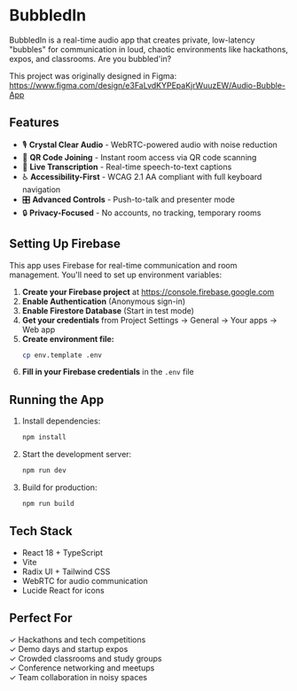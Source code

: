 # BubbledIn

BubbledIn is a real-time audio app that creates private, low-latency "bubbles" for communication in loud, chaotic environments like hackathons, expos, and classrooms. Are you bubbled'in?

This project was originally designed in Figma: https://www.figma.com/design/e3FaLvdKYPEpaKjrWuuzEW/Audio-Bubble-App

## Features

- 🎙️ **Crystal Clear Audio** - WebRTC-powered audio with noise reduction
- 📱 **QR Code Joining** - Instant room access via QR code scanning
- 💬 **Live Transcription** - Real-time speech-to-text captions
- ♿ **Accessibility-First** - WCAG 2.1 AA compliant with full keyboard navigation
- 🎛️ **Advanced Controls** - Push-to-talk and presenter mode
- 🔒 **Privacy-Focused** - No accounts, no tracking, temporary rooms

## Setting Up Firebase

This app uses Firebase for real-time communication and room management. You'll need to set up environment variables:

1. **Create your Firebase project** at https://console.firebase.google.com
2. **Enable Authentication** (Anonymous sign-in)
3. **Enable Firestore Database** (Start in test mode)
4. **Get your credentials** from Project Settings → General → Your apps → Web app
5. **Create environment file:**
   ```bash
   cp env.template .env
   ```
6. **Fill in your Firebase credentials** in the `.env` file

## Running the App

1. Install dependencies:
   ```bash
   npm install
   ```

2. Start the development server:
   ```bash
   npm run dev
   ```

3. Build for production:
   ```bash
   npm run build
   ```

## Tech Stack

- React 18 + TypeScript
- Vite
- Radix UI + Tailwind CSS
- WebRTC for audio communication
- Lucide React for icons

## Perfect For

✓ Hackathons and tech competitions  
✓ Demo days and startup expos  
✓ Crowded classrooms and study groups  
✓ Conference networking and meetups  
✓ Team collaboration in noisy spaces
